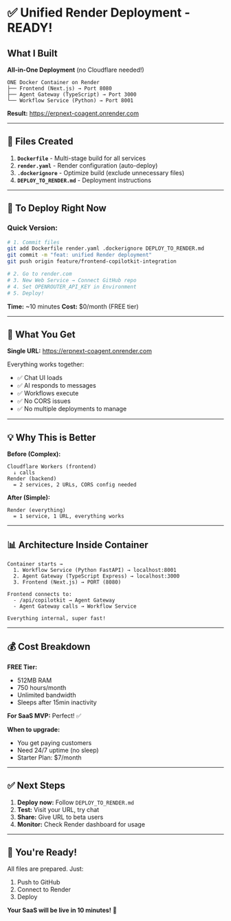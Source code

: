 # ✅ Unified Render Deployment - READY!

## What I Built

**All-in-One Deployment** (no Cloudflare needed!)

```
ONE Docker Container on Render
├── Frontend (Next.js) → Port 8080
├── Agent Gateway (TypeScript) → Port 3000
└── Workflow Service (Python) → Port 8001
```

**Result:** https://erpnext-coagent.onrender.com

---

## 📁 Files Created

1. **`Dockerfile`** - Multi-stage build for all services
2. **`render.yaml`** - Render configuration (auto-deploy)
3. **`.dockerignore`** - Optimize build (exclude unnecessary files)
4. **`DEPLOY_TO_RENDER.md`** - Deployment instructions

---

## 🚀 To Deploy Right Now

### Quick Version:

```bash
# 1. Commit files
git add Dockerfile render.yaml .dockerignore DEPLOY_TO_RENDER.md
git commit -m "feat: unified Render deployment"
git push origin feature/frontend-copilotkit-integration

# 2. Go to render.com
# 3. New Web Service → Connect GitHub repo
# 4. Set OPENROUTER_API_KEY in Environment
# 5. Deploy!
```

**Time:** ~10 minutes
**Cost:** $0/month (FREE tier)

---

## 🎯 What You Get

**Single URL:** https://erpnext-coagent.onrender.com

Everything works together:
- ✅ Chat UI loads
- ✅ AI responds to messages
- ✅ Workflows execute
- ✅ No CORS issues
- ✅ No multiple deployments to manage

---

## 💡 Why This is Better

**Before (Complex):**
```
Cloudflare Workers (frontend)
  ↓ calls
Render (backend)
  = 2 services, 2 URLs, CORS config needed
```

**After (Simple):**
```
Render (everything)
  = 1 service, 1 URL, everything works
```

---

## 📊 Architecture Inside Container

```
Container starts →
  1. Workflow Service (Python FastAPI) → localhost:8001
  2. Agent Gateway (TypeScript Express) → localhost:3000
  3. Frontend (Next.js) → PORT (8080)

Frontend connects to:
  - /api/copilotkit → Agent Gateway
  - Agent Gateway calls → Workflow Service

Everything internal, super fast!
```

---

## 💰 Cost Breakdown

**FREE Tier:**
- 512MB RAM
- 750 hours/month
- Unlimited bandwidth
- Sleeps after 15min inactivity

**For SaaS MVP:** Perfect! ✅

**When to upgrade:**
- You get paying customers
- Need 24/7 uptime (no sleep)
- Starter Plan: $7/month

---

## ✅ Next Steps

1. **Deploy now:** Follow `DEPLOY_TO_RENDER.md`
2. **Test:** Visit your URL, try chat
3. **Share:** Give URL to beta users
4. **Monitor:** Check Render dashboard for usage

---

## 🎉 You're Ready!

All files are prepared. Just:
1. Push to GitHub
2. Connect to Render
3. Deploy

**Your SaaS will be live in 10 minutes!** 🚀
